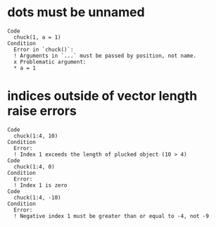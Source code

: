 # dots must be unnamed

    Code
      chuck(1, a = 1)
    Condition
      Error in `chuck()`:
      ! Arguments in `...` must be passed by position, not name.
      x Problematic argument:
      * a = 1

# indices outside of vector length raise errors

    Code
      chuck(1:4, 10)
    Condition
      Error:
      ! Index 1 exceeds the length of plucked object (10 > 4)
    Code
      chuck(1:4, 0)
    Condition
      Error:
      ! Index 1 is zero
    Code
      chuck(1:4, -10)
    Condition
      Error:
      ! Negative index 1 must be greater than or equal to -4, not -9


